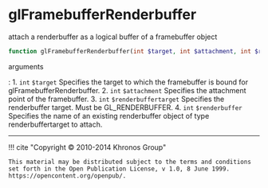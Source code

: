 # glFramebufferRenderbuffer
attach a renderbuffer as a logical buffer of a framebuffer object

```php
function glFramebufferRenderbuffer(int $target, int $attachment, int $renderbuffertarget, int $renderbuffer) : void
```



arguments

:    1. `int` `$target` Specifies the target to which the framebuffer is bound for
    glFramebufferRenderbuffer.
    2. `int` `$attachment` Specifies the attachment point of the framebuffer.
    3. `int` `$renderbuffertarget` Specifies the renderbuffer target. Must be
    <constant>GL_RENDERBUFFER</constant>.
    4. `int` `$renderbuffer` Specifies the name of an existing renderbuffer
    object of type renderbuffertarget to attach.



---
     

!!! cite "Copyright © 2010-2014 Khronos Group"

    This material may be distributed subject to the terms and conditions set forth in the Open Publication License, v 1.0, 8 June 1999. https://opencontent.org/openpub/.